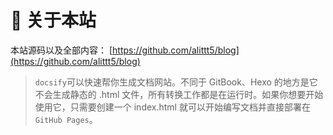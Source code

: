 # 🎉 关于本站

本站源码以及全部内容： [https://github.com/alittt5/blog](https://github.com/alittt5/blog)


> `docsify`可以快速帮你生成文档网站。不同于 GitBook、Hexo 的地方是它不会生成静态的 .html 文件，所有转换工作都是在运行时。如果你想要开始使用它，只需要创建一个 index.html 就可以开始编写文档并直接部署在`GitHub Pages`。


